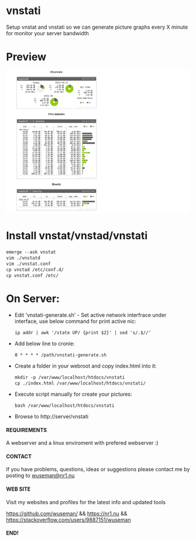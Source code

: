 # vnstati

Setup vnstat and vnstati so we can generate picture graphs every X minute for monitor your server bandwidth

# Preview

![Screenshot](.preview/main.png)

# Install vnstat/vnstad/vnstati

    emerge --ask vnstat
    vim ./vnstatd
    vim ./vnstat.conf
    cp vnstad /etc/conf.d/
    cp vnstat.conf /etc/

# On Server:

- Edit 'vnstati-generate.sh' - Set active network interfrace under interface, use below command for print active nic:

      ip addr | awk '/state UP/ {print $2}' | sed 's/.$//'

- Add below line to cronie:

      0 * * * * /path/vnstati-generate.sh

- Create a folder in your webroot and copy index.html into it:

      mkdir -p /var/www/localhost/htdocs/vnstati
      cp ./index.html /var/www/localhost/htdocs/vnstati/

- Execute script manually for create your pictures:

      bash /var/www/localhost/htdocs/vnstati

- Browse to http://server/vnstati

#### REQUIREMENTS

A webserver and a linux enviroment with prefered webserver :) 

#### CONTACT 

If you have problems, questions, ideas or suggestions please contact me by posting to wuseman@nr1.nu

#### WEB SITE

Visit my websites and profiles for the latest info and updated tools

https://github.com/wuseman/ && https://nr1.nu && https://stackoverflow.com/users/9887151/wuseman

#### END!

